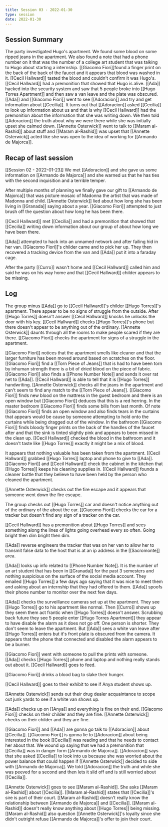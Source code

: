 ```yaml
---
title: Session 03 - 2022-01-30
type: session
date: 2022-01-30
---
```


## Session Summary
The party investigated Hugo's apartment. We found some blood on some ripped jeans in the apartment. We also found a note that had a phone number on it that was the number of a college art student that was talking to Hugo about starting a internship. [[Giacomo Fiori]]found a finger print on the back of the back of the faucet and it appears that blood was washed in it. [[Cecil Hallward]] tasted the blood and couldn't confirm it was Hugo's. [[Cecil Hallward]] had a premonition that showed that Hugo is alive. [[Ada]] hacked into the security system and saw that 5 people broke into [[Hugo Torres Apartment]] and then saw a van leave and the plate was obscured. [[Ada]] and [[Giacomo Fiori]] went to see [[Adoracion]] and try and get information about [[Cecilia]]. It turns out that [[Adoracion]] asked [[Cecilia]] to look up information about us and that is why [[Cecil Hallward]] had the premonition about the information that she was writing down. We then told [[Adoracion]] the truth about why we were there while she was initially upset she calmed down. [[Annette Osterwick]] went to talk to [[Maram al-Rashid]] about stuff and [[Maram al-Rashid]] was upset that [[Annette Osterwick]] acted like she was open to the idea of working for [[Armando de Majorca]].

## Recap of last session
[[Session 02 - 2022-01-23]]
We met [[Adoracion]] and she gave us some information on [[Armando de Majorca]] and she warned us that he has ties with the second inquisition and a terrible temper. 

After multiple months of planning we finally gave our gift to [[Armando de Majorca]] that was picture mosaic of Madonna the artist that was made of Madonna and child. [[Annette Osterwick]] lied about how long she has been living in [[Granada]] saying about a year. [[Giacomo Fiori]] attempted to just brush off the question about how long he has been there.

[[Cecil Hallward]] met [[Cecilia]] and had a premonition that showed that [[Cecilia]] writing down information about our group of about how long we have been there. 

[[Ada]] attempted to hack into an unnamed network and after failing hid in her van. [[Giacomo Fiori]]'s childer came and to pick her up. They then recovered a tracking device from the van and [[Ada]] put it into a faraday cage.

After the party [[Curro]] wasn't home and [[Cecil Hallward]] called him and said he was on his way home and that [[Cecil Hallward]] childer appears to be missing.
## Log
The group minus [[Ada]] go to [[Cecil Hallward]]'s childer [[Hugo Torres]]'s apartment. There appear to be no signs of struggle from the outside. After [[Hugo Torres]] doesn't answer [[Cecil Hallward]] knocks he unlocks the door with his key. [[Cecil Hallward]] checks [[Hugo Torres]]'s phone but there doesn't appear to be anything out of the ordinary. [[Annette Osterwick]] daunts through all the rooms to make people scared if they are there. [[Giacomo Fiori]] checks the apartment for signs of a struggle in the apartment. 

[[Giacomo Fiori]] notices that the apartment smells like cleaner and that the larger furniture has been moved around based on scratches on the floor. [[Giacomo Fiori]] find a [[Torn Piece of Jeans]] that is had to have been torn by inhuman strength there is a bit of dried blood on the piece of fabric. [[Giacomo Fiori]] also finds a [[Phone Number Note]] and sends it over rat net to [[Ada]]. [[Cecil Hallward]] is able to tell that it is [[Hugo Torres]] handwriting. [[Annette Osterwick]] checks all the jeans in the apartment and can't seem to find any match to the [[Torn Piece of Jeans]]. [[Giacomo Fiori]] finds new blood on the mattress in the guest bedroom and there is an open window but [[Giacomo Fiori]] deduces that this is a red herring. In the master bedroom [[Giacomo Fiori]] finds some bills from last month. Of note [[Giacomo Fiori]] finds an open window and also finds tears in the curtains that appears would be cause by someone attempting to hold onto the curtains while being dragged out of the window. In the bathroom [[Giacomo Fiori]] finds bloody finger prints on the back of the handles of the faucet after and that the sink is tinted slightly pink and appears to been missed in the clean up. [[Cecil Hallward]] checked the blood in the bathroom and it doesn't taste like [[Hugo Torres]] exactly it might be a mix of blood.

It appears that nothing valuable has been taken from the apartment. [[Cecil Hallward]] grabbed [[Hugo Torres]] laptop and phone to give to [[Ada]]. [[Giacomo Fiori]] and [[Cecil Hallward]] check the cabinet in the kitchen that [[Hugo Torres]] keeps his cleaning supplies in. [[Cecil Hallward]] founds a cleaner bottle that they believe to have been held by the person who cleaned the apartment. 

[[Annette Osterwick]] checks out the fire escape and it appears that someone went down the fire escape.

The group checks out [[Hugo Torres]] car and doesn't notice anything out of the ordinary of the about the car. [[Giacomo Fiori]] checks the car for a tracker but doesn't find any sign of a tracker on the car.

[[Cecil Hallward]] has a premonition about [[Hugo Torres]] and sees something along the lines of  lights going overhead every so often. Going bright then dim bright then dim.

[[Ada]] reverse engineers the tracker that was on her van to allow her to transmit false data to the host that is at an ip address in the [[Sacromonte]] area.

[[Ada]] looks up info related to [[Phone Number Note]]. It is the number of an art student that has been in [[Granada]] for the past 3 semesters and nothing suspicious on the surface of the social media account. They emailed [[Hugo Torres]] a few days ago saying that it was nice to meet them and asking about an internship that they had offered to them. [[Ada]] spoofs their phone number to monitor over the next few days.

[[Ada]] checks the surveillance cameras set up at the apartment. They see [[Hugo Torres]] go to his apartment like normal. Then [[Curro]] shows up they seem them act frantic when [[Hugo Torres]] doesn't answer. Scrubbing back future they see 5 people enter [[Hugo Torres Apartment]] they appear to have disable the alarm as it does not go off.  One person is shorter. They don't seem to leave the apartment. But [[Ada]] sees a white van leave after [[Hugo Torres]] enters but it's front plate is obscured from the camera. It appears that the phone that connected and disabled the alarm appears to be a burner.

[[Giacomo Fiori]] went with someone to pull the prints with someone. [[Ada]] checks [[Hugo Torres]] phone and laptop and nothing really stands out about it. [[Cecil Hallward]] goes to feed.

[[Giacomo Fiori]] drinks a blood bag to slake their hunger.

[[Cecil Hallward]] goes to their exhibit to see if Anya student shows up.

[[Annette Osterwick]] sends out their drug dealer acquaintance to scope out junk yards to see if a white van shows up.

[[Ada]] checks up on [[Anya]] and everything is fine on their end.  [[Giacomo Fiori]] checks on their childer and they are fine. [[Annette Osterwick]] checks on their childer and they are fine.

[[Giacomo Fiori]] and [[Ada]] are gonna go talk to [[Adoracion]] about [[Cecilia]]. [[Giacomo Fiori]] is gonna lie to [[Adoracion]] about being interested in the book [[Cecilia]] was reading and that he needs to contact her about that. We wound up saying that we had a premonition that [[Cecilia]] was in danger form [[Armando de Majorca]]. [[Adoracion]] says that she asked [[Cecilia]] to look into us because she was worried about the power balance that could happen if [[Annette Osterwick]] decided to side with [[Armando de Majorca]]. We told [[Adoracion]] the truth and while she was peeved for a second and then lets it slid off and is still worried about [[Cecilia]].

[[Annette Osterwick]] goes to see [[Maram al-Rashid]]. She asks [[Maram al-Rashid]] about [[Cecilia]]. [[Maram al-Rashid]] states that [[Cecilia]]'s sire is part of their court. [[Maram al-Rashid]] doesn't really know the relationship between [[Armando de Majorca]] and [[Cecilia]]. [[Maram al-Rashid]] doesn't really know anything about [[Hugo Torres]] being missing. [[Maram al-Rashid]] also question [[Annette Osterwick]]'s loyalty since she didn't outright refuse [[Armando de Majorca]]'s offer to join their court.
